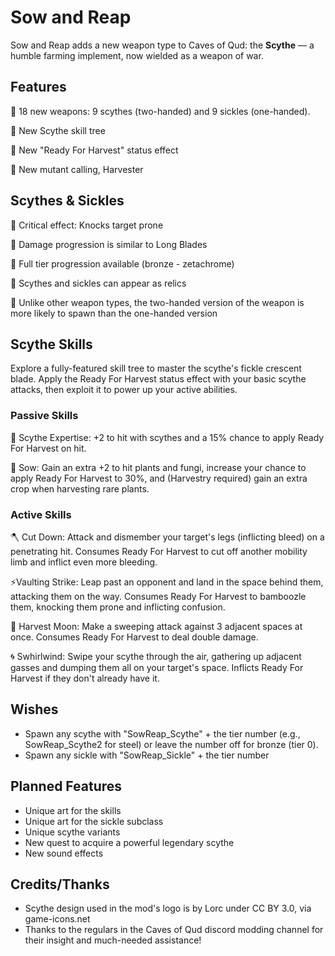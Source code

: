 # Sow and Reap
Sow and Reap adds a new weapon type to Caves of Qud: the **Scythe** — a humble farming implement, now wielded as a weapon of war.

## Features
🌿 18 new weapons: 9 scythes (two-handed) and 9 sickles (one-handed).

🌿 New Scythe skill tree

🌿 New "Ready For Harvest" status effect

🌿 New mutant calling, Harvester

## Scythes & Sickles
🌿 Critical effect: Knocks target prone

🌿 Damage progression is similar to Long Blades

🌿 Full tier progression available (bronze - zetachrome)

🌿 Scythes and sickles can appear as relics

🌿 Unlike other weapon types, the two-handed version of the weapon is more likely to spawn than the one-handed version

## Scythe Skills
Explore a fully-featured skill tree to master the scythe's fickle crescent blade. Apply the Ready For Harvest status effect with your basic scythe attacks, then exploit it to power up your active abilities.

### Passive Skills
🌱 Scythe Expertise: +2 to hit with scythes and a 15% chance to apply Ready For Harvest on hit.

🌿 Sow: Gain an extra +2 to hit plants and fungi, increase your chance to apply Ready For Harvest to 30%, and (Harvestry required) gain an extra crop when harvesting rare plants.

### Active Skills
🪓 Cut Down: Attack and dismember your target's legs (inflicting bleed) on a penetrating hit. Consumes Ready For Harvest to cut off another mobility limb and inflict even more bleeding.

⚡Vaulting Strike: Leap past an opponent and land in the space behind them, attacking them on the way. Consumes Ready For Harvest to bamboozle them, knocking them prone and inflicting confusion.

🌙 Harvest Moon: Make a sweeping attack against 3 adjacent spaces at once. Consumes Ready For Harvest to deal double damage.

🌀 Swhirlwind: Swipe your scythe through the air, gathering up adjacent gasses and dumping them all on your target's space. Inflicts Ready For Harvest if they don't already have it.

## Wishes
* Spawn any scythe with "SowReap_Scythe" + the tier number (e.g., SowReap_Scythe2 for steel) or leave the number off for bronze (tier 0).
* Spawn any sickle with "SowReap_Sickle" + the tier number

## Planned Features
* Unique art for the skills
* Unique art for the sickle subclass
* Unique scythe variants
* New quest to acquire a powerful legendary scythe
* New sound effects

## Credits/Thanks
* Scythe design used in the mod's logo is by Lorc under CC BY 3.0, via game-icons.net
* Thanks to the regulars in the Caves of Qud discord modding channel for their insight and much-needed assistance!
